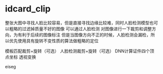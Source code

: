 # idcard_clip
整张大图中寻找人脸比较容易，但是直接寻找边缘比较难，同时人脸检测模型也可以粗略的过滤掉质量不好的图像
可以通过人脸检测 对图像进行一下裁剪和调整方向，为有利于后续的图像标注
但是当图像方向不正的时候，人脸检测会漏检，所以优先使用具有旋转不变性质的算法做粗略的定位

模板匹配裁剪+旋转（可选）
人脸检测裁剪+旋转（可选）
DNN计算证件四个顶点坐标
透视变换 

eiseg
